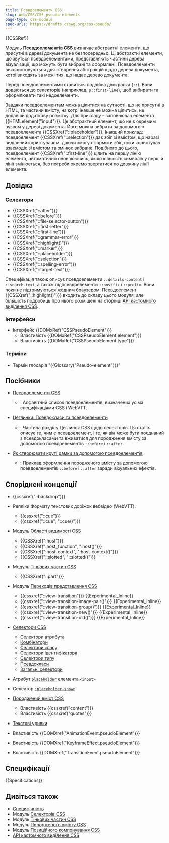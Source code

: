 ```yaml
---
title: Псевдоелементи CSS
slug: Web/CSS/CSS_pseudo-elements
page-type: css-module
spec-urls: https://drafts.csswg.org/css-pseudo/
---
```


{{CSSRef}}

Модуль **Псевдоелементів CSS** визначає абстрактні елементи, що присутні в дереві документа не безпосередньо. Ці абстрактні елементи, що звуться псевдоелементами, представляють частини дерева візуалізації, що можуть бути вибрані та оформлені. Псевдоелементи використовуються для створення абстракцій щодо дерева документа, котрі виходять за межі тих, що надає дерево документа.

Перед псевдоелементами ставиться подвійна двокрапка (`::`). Вони додаються до селекторів (наприклад, `p::first-line`), щоб вибирати та оформлювати такі недоелементи.

Завдяки псевдоелементам можна цілитися на сутності, що не присутні в HTML, та частини вмісту, на котрі інакше не можна цілитись, не додавши додаткову розмітку. Для прикладу – заповнювач елемента {{HTMLelement("input")}}. Це абстрактний елемент, що не є окремим вузлом у дереві документа. Його можна вибрати за допомогою псевдоелемента {{CSSXref("::placeholder")}}. Інакший приклад: псевдоелемент {{CSSXref("::selection")}} дає збіг зі вмістом, що наразі виділений користувачем, даючи змогу оформити збіг, поки користувач взаємодіє зі вмістом та змінює вибране. Подібного до цього, псевдоелемент {{CSSXref("::first-line")}} цілить на першу лінію елемента, автоматично оновлюючись, якщо кількість символів у першій лінії змінюється, без потреби окремо звертатися по довжину лінії елемента.

## Довідка

### Селектори

- {{CSSXref("::after")}}
- {{CSSXref("::before")}}
- {{CSSXref("::file-selector-button")}}
- {{CSSXref("::first-letter")}}
- {{CSSXref("::first-line")}}
- {{CSSXref("::grammar-error")}}
- {{CSSXref("::highlight()")}}
- {{CSSXref("::marker")}}
- {{CSSXref("::placeholder")}}
- {{CSSXref("::selection")}}
- {{CSSXref("::spelling-error")}}
- {{CSSXref("::target-text")}}

Специфікація також описує псевдоелементи `::details-content` і `::search-text`, а також підпсевдоелементи `::postfix` і `::prefix`. Вони поки не підтримуються жодним браузером. Псевдоелемент {{CSSXref("::highlight()")}} входить до складу цього модуля, але більшість подробиць про нього розміщені на сторінці [API кастомного виділення CSS](/uk/docs/Web/API/CSS_Custom_Highlight_API).

### Інтерфейси

- Інтерфейс {{DOMxRef("CSSPseudoElement")}}
  - Властивість {{DOMxRef("CSSPseudoElement.element")}}
  - Властивість {{DOMxRef("CSSPseudoElement.type")}}

### Терміни

- Термін глосарія "{{Glossary("Pseudo-element")}}"

## Посібники

- [Псевдоелементи CSS](/uk/docs/Web/CSS/Pseudo-elements)

  - : Алфавітний список псевдоелементів, визначених усіма специфікаціями CSS і WebVTT.

- [Цеглинки: Псевдокласи та псевдоелементи](/uk/docs/Learn/CSS/Building_blocks/Selectors/Pseudo-classes_and_pseudo-elements)

  - : Частина розділу Цеглинок CSS щодо селекторів. Ця стаття описує те, чим є псевдоелемент, і те, як він може бути поєднаний з псевдокласами та вживатися для породження вмісту за допомогою псевдоелементів `::before` і `::after`.

- [Як створювати круті рамки за допомогою псевдоелементів](/uk/docs/Learn/CSS/Howto/Create_fancy_boxes#psevdoelementy)

  - : Приклад оформлення породженого вмісту за допомогою псевдоелементів `::before` і `::after` заради візуальних ефектів.

## Споріднені концепції

- {{cssxref("::backdrop")}}

- Репліки Формату текстових доріжок вебвідео (WebVTT):

  - {{cssxref("::cue")}}
  - {{cssxref("::cue", "::cue()")}}

- Модуль [Області видимості CSS](/uk/docs/Web/CSS/CSS_scoping)

  - {{CSSXref(":host")}}
  - {{CSSXref(":host_function", ":host()")}}
  - {{CSSXref(":host-context", ":host-context()")}}
  - {{CSSXref("::slotted", "::slotted()")}}

- Модуль [Тіньових частин CSS](/uk/docs/Web/CSS/CSS_shadow_parts)

  - {{CSSXref("::part")}}

- Модуль [Переходів представлення CSS](/uk/docs/Web/CSS/CSS_view_transitions)

  - {{cssxref("::view-transition")}} {{Experimental_Inline}}
  - {{cssxref("::view-transition-image-pair()")}} {{Experimental_Inline}}
  - {{cssxref("::view-transition-group()")}} {{Experimental_Inline}}
  - {{cssxref("::view-transition-new()")}} {{Experimental_Inline}}
  - {{cssxref("::view-transition-old()")}} {{Experimental_Inline}}

- [Селектори CSS](/uk/docs/Web/CSS/CSS_selectors)

  - [Селектори атрибута](/uk/docs/Web/CSS/Attribute_selectors)
  - [Комбінатори](/uk/docs/Web/CSS/CSS_selectors/Selectors_and_combinators#kombinatory)
  - [Селектори класу](/uk/docs/Web/CSS/Class_selectors)
  - [Селектори ідентифікатора](/uk/docs/Web/CSS/ID_selectors)
  - [Селектори типу](/uk/docs/Web/CSS/Type_selectors)
  - [Псевдокласи](/uk/docs/Web/CSS/Pseudo-classes)
  - [Загальні селектори](/uk/docs/Web/CSS/Universal_selectors)

- Атрибут [`placeholder`](/uk/docs/Web/HTML/Element/input#placeholder-zapovniuvach) елемента `<input>`
- Селектор [`:placeholder-shown`](/uk/docs/Web/CSS/:placeholder-shown)

- [Породжений вміст CSS](/uk/docs/Web/CSS/CSS_generated_content)

  - Властивість {{cssxref("content")}}
  - Властивість {{cssxref("quotes")}}

- [Текстові уривки](/uk/docs/Web/URI/Fragment/Text_fragments)

- Властивість {{DOMXref("AnimationEvent.pseudoElement")}}
- Властивість {{DOMXref("KeyframeEffect.pseudoElement")}}
- Властивість {{DOMXref("TransitionEvent.pseudoElement")}}

## Специфікації

{{Specifications}}

## Дивіться також

- [Специфічність](/uk/docs/Web/CSS/Specificity)
- Модуль [Селекторів CSS](/uk/docs/Web/CSS/CSS_selectors)
- Модуль [Тіньових частин CSS](/uk/docs/Web/CSS/CSS_shadow_parts)
- Модуль [Породженого вмісту CSS](/uk/docs/Web/CSS/CSS_generated_content)
- Модуль [Позиційного компонування CSS](/uk/docs/Web/CSS/CSS_positioned_layout)
- [API кастомного виділення CSS](/uk/docs/Web/API/CSS_Custom_Highlight_API)
